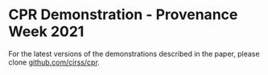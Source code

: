 # CPR Demonstration - Provenance Week 2021

For the latest versions of the demonstrations described in the paper,
please clone [github.com/cirss/cpr](https://github.com/cirss/cpr).
